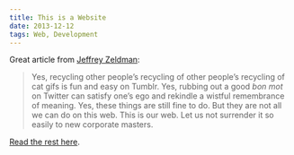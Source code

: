 ```yaml
---
title: This is a Website
date: 2013-12-12
tags: Web, Development
---
```


Great article from [Jeffrey Zeldman](http://www.zeldman.com/2013/12/11/this-is-a-website/):

> Yes, recycling other people’s recycling of other people’s recycling of cat gifs is fun and easy on Tumblr. Yes, rubbing out a good *bon mot* on Twitter can satisfy one’s ego and rekindle a wistful remembrance of meaning. Yes, these things are still fine to do. But they are not all we can do on this web. This is our web. Let us not surrender it so easily to new corporate masters.

[Read the rest here](http://www.zeldman.com/2013/12/11/this-is-a-website/). 
